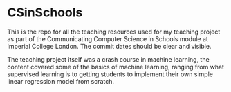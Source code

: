 # CSinSchools

This is the repo for all the teaching resources used for my teaching project as part of the Communicating Computer Science in Schools module at Imperial College London.
The commit dates should be clear and visible. 

The teaching project itself was a crash course in machine learning, the content covered some of the basics of machine learning, ranging from what supervised learning is to getting students to implement their own simple linear regression model from scratch.

